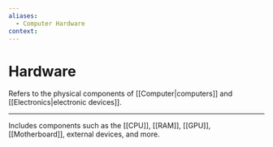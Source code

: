 ```yaml
---
aliases:
  - Computer Hardware
context:
---
```


# Hardware

Refers to the physical components of [[Computer|computers]] and [[Electronics|electronic devices]].

---

Includes components such as the [[CPU]], [[RAM]], [[GPU]], [[Motherboard]], external devices, and more.
